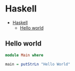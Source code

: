 # Haskell

<!--ts-->
* [Haskell](hasekll.md#haskell)
   * [Hello world](hasekll.md#hello-world)

<!-- Added by: runner, at: Fri Jan 14 10:26:10 UTC 2022 -->

<!--te-->

## Hello world
```haskell
module Main where

main = putStrLn "Hello World"
```
